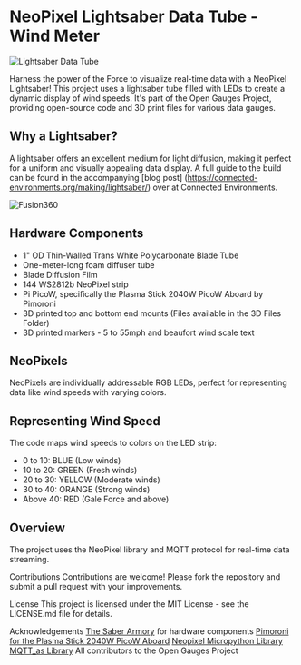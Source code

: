 # NeoPixel Lightsaber Data Tube - Wind Meter

![Lightsaber Data Tube](https://connected-environments.org/wp-content/uploads/2023/10/LightSaberTitle-1024x497.jpg)

Harness the power of the Force to visualize real-time data with a NeoPixel Lightsaber! This project uses a lightsaber tube filled with LEDs to create a dynamic display of wind speeds. It's part of the Open Gauges Project, providing open-source code and 3D print files for various data gauges.

## Why a Lightsaber?

A lightsaber offers an excellent medium for light diffusion, making it perfect for a uniform and visually appealing data display. A full guide to the build can be found in the accompanying [blog post] (https://connected-environments.org/making/lightsaber/) over at Connected Environments.

![Fusion360](https://connected-environments.org/wp-content/uploads/2023/11/WindNeoPixelLightSaberTube_2023-Nov-08_03-20-52PM-000_CustomizedView14012120140.png)

## Hardware Components

- 1" OD Thin-Walled Trans White Polycarbonate Blade Tube
- One-meter-long foam diffuser tube
- Blade Diffusion Film
- 144 WS2812b NeoPixel strip
- Pi PicoW, specifically the Plasma Stick 2040W PicoW Aboard by Pimoroni
- 3D printed top and bottom end mounts (Files available in the 3D Files Folder)
- 3D printed markers - 5 to 55mph and beaufort wind scale text


## NeoPixels

NeoPixels are individually addressable RGB LEDs, perfect for representing data like wind speeds with varying colors.

## Representing Wind Speed

The code maps wind speeds to colors on the LED strip:

- 0 to 10: BLUE (Low winds)
- 10 to 20: GREEN (Fresh winds)
- 20 to 30: YELLOW (Moderate winds)
- 30 to 40: ORANGE (Strong winds)
- Above 40: RED (Gale Force and above)

## Overview

The project uses the NeoPixel library  and MQTT protocol for real-time data streaming.


Contributions
Contributions are welcome! Please fork the repository and submit a pull request with your improvements.

License
This project is licensed under the MIT License - see the LICENSE.md file for details.

Acknowledgements
[The Saber Armory](https://thesaberarmory.com/collections/neopixels-led-strips) for hardware components
[Pimoroni for the Plasma Stick 2040W PicoW Aboard](https://shop.pimoroni.com/products/plasma-stick-2040-w?variant=40359072301139) 
[Neopixel Micropython Library](https://github.com/blaz-r/pi_pico_neopixel?ref=bhave.sh)
[MQTT_as Library](https://github.com/peterhinch/micropython-mqtt) 
All contributors to the Open Gauges Project
